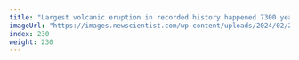 ```yaml
---
title: "Largest volcanic eruption in recorded history happened 7300 years ago"
imageUrl: "https://images.newscientist.com/wp-content/uploads/2024/02/21121747/SEI_192440192.jpg?width=788"
index: 230
weight: 230
---
```


